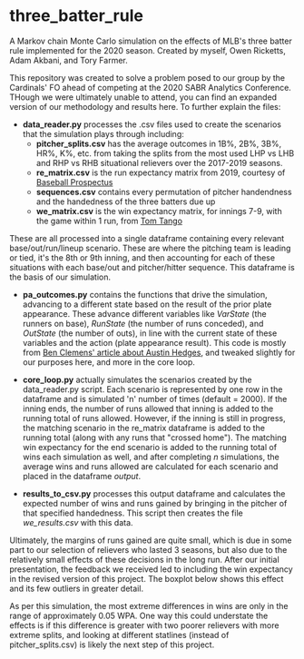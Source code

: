 # three_batter_rule
A Markov chain Monte Carlo simulation on the effects of MLB's three batter rule implemented for the 2020 season. Created by myself, Owen Ricketts, Adam Akbani, and Tory Farmer.

This repository was created to solve a problem posed to our group by the Cardinals' FO ahead of competing at the 2020 SABR Analytics Conference. THough we were ultimately unable to attend, you can find an expanded version of our methodology and results here. To further explain the files:

- __data_reader.py__ processes the .csv files used to create the scenarios that the simulation plays through including:
  - __pitcher_splits.csv__ has the average outcomes in 1B%, 2B%, 3B%, HR%, K%, etc. from taking the splits from the
most used LHP vs LHB and RHP vs RHB situational relievers over the 2017-2019 seasons.
  - __re_matrix.csv__ is the run expectancy matrix from 2019, courtesy of [Baseball Prospectus](https://legacy.baseballprospectus.com/sortable/index.php?cid=975409)
  - __sequences.csv__ contains every permutation of pitcher handendness and the handedness of the three batters due up
  - __we_matrix.csv__ is the win expectancy matrix, for innings 7-9, with the game within 1 run, from [Tom Tango](http://www.tangotiger.net/welist.html)
 
These are all processed into a single dataframe containing every relevant base/out/run/lineup scenario. These are where the pitching team is leading or tied, it's the 8th or 9th inning, and then accounting for each of these situations with each base/out and pitcher/hitter sequence. This dataframe is the basis of our simulation.

- __pa_outcomes.py__ contains the functions that drive the simulation, advancing to a different state based on the result of the prior plate appearance. These advance different variables like *VarState* (the runners on base), *RunState* (the number of runs conceded), and *OutState* (the number of outs), in line with the current state of these variables and the action (plate appearance result). This code is mostly from [Ben Clemens' article about Austin Hedges](https://blogs.fangraphs.com/some-fun-with-austin-hedges-a-baseball-extreme/), and tweaked slightly for our purposes here, and more in the core loop.

- __core_loop.py__ actually simulates the scenarios created by the data_reader.py script. Each scenario is represented by one row in the dataframe and is simulated 'n' number of times (default = 2000). If the inning ends, the number of runs allowed that inning is added to the running total of runs allowed. However, if the inning is still in progress, the matching scenario in the re_matrix dataframe is added to the running total (along with any runs that "crossed home"). The matching win expectancy for the end scenario is added to the running total of wins each simulation as well, and after completing *n* simulations, the average wins and runs allowed are calculated for each scenario and placed in the dataframe *output*.

- __results_to_csv.py__ processes this output dataframe and calculates the expected number of wins and runs gained by bringing in the pitcher of that specified handedness. This script then creates the file *we_results.csv* with this data.

Ultimately, the margins of runs gained are quite small, which is due in some part to our selection of relievers who lasted 3 seasons, but also due to the relatively small effects of these decisions in the long run. After our initial presentation, the feedback we received led to including the win expectancy in the revised version of this project. The boxplot below shows this effect and its few outliers in greater detail.


As per this simulation, the most extreme differences in wins are only in the range of approximately 0.05 WPA. One way this could understate the effects is if this difference is greater with two poorer relievers with more extreme splits, and looking at different statlines (instead of pitcher_splits.csv) is likely the next step of this project.

